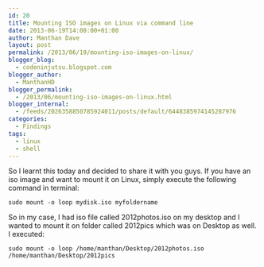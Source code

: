 ```yaml
---
id: 20
title: Mounting ISO images on Linux via command line
date: 2013-06-19T14:00:00+01:00
author: Manthan Dave
layout: post
permalink: /2013/06/19/mounting-iso-images-on-linux/
blogger_blog:
  - codeninjutsu.blogspot.com
blogger_author:
  - ManthanHD
blogger_permalink:
  - /2013/06/mounting-iso-images-on-linux.html
blogger_internal:
  - /feeds/2026358850785924011/posts/default/6448385974145287976
categories:
  - Findings
tags:
  - linux
  - shell
---
```

So I learnt this today and decided to share it with you guys. If you have an iso image and want to mount it on Linux, simply execute the following command in terminal:

<code>sudo mount -o loop mydisk.iso myfoldername</code>

So in my case, I had iso file called 2012photos.iso on my desktop and I wanted to mount it on folder called 2012pics which was on Desktop as well. I executed:

<code>sudo mount -o loop /home/manthan/Desktop/2012photos.iso /home/manthan/Desktop/2012pics</code>